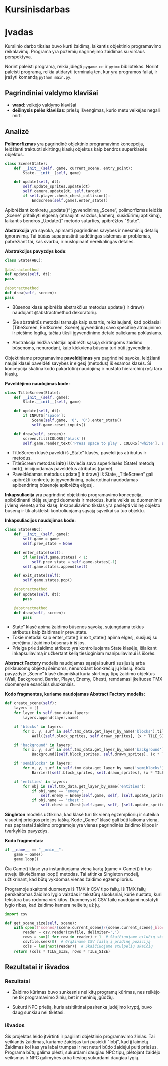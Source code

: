 # Kursinisdarbas
# Įvadas

Kursiinio darbo tikslas buvo kurti žaidimą, laikantis objektinio programavimo reikalavimų. Programa yra požemių nagrinėjimo žaidimas su viršaus perspektyva.

Norint paleisti programą, reikia įdiegti `pygame-ce` ir `pytmx` bibliotekas. Norint paleisti programą, reikia atidaryti terminalą ten, kur yra programos failai, ir įrašyti komandą `python main.py`.

## Pagrindiniai valdymo klavišai

- **wasd**: veikėjo valdymo klavišai
- **dešinysis pelės klavišas**: priešų išvengimas, kurio metu veikėjas negali mirti

## Analizė

**Polimorfizmas** yra pagrindinė objektinio programavimo koncepcija, leidžianti traktuoti skirtingų klasių objektus kaip bendros superklasės objektus.

```python
class Scene(State):
    def __init__(self, game, current_scene, entry_point):
        State.__init__(self, game)

    def update(self, dt):
        self.update_sprites.update(dt)
        self.camera.update(dt, self.target)
        if self.player.check_chest_collision():
            EndScreen(self.game).enter_state()
```
Apibrėžiant konkretų „update()“ įgyvendinimą „Scene“, polimorfizmas leidžia „Scene“ pritaikyti elgseną (atnaujinti vaizdus, kamerą, susidūrimų aptikimą), laikantis bendros „Update()“ metodo sutarties, apibrėžtos "State”.

**Abstrakcija** yra sąvoka, apimanti pagrindines savybes ir neesminių detalių ignoravimą. Tai būdas supaprastinti sudėtingas sistemas ar problemas, pabrėžiant tai, kas svarbu, ir nuslopinant nereikalingas detales.

**Abstrakcijos pavyzdys kode**:
```python
class State(ABC):  
  
@abstractmethod  
def update(self, dt):  
pass  
  
@abstractmethod  
def draw(self, screen):  
pass
```
- Būsenos klasė apibrėžia abstrakčius metodus update() ir draw() naudojant @abstractmethod dekoratorių.

- Šie abstraktūs metodai tarnauja kaip sutartis, reikalaujanti, kad poklasiai (TitleScreen, EndScreen, Scene) įgyvendintų savo specifinę atnaujinimo ir piešimo logiką, tačiau tiksli įgyvendinimo detalė paliekama poklasiams.

- Abstrakcija leidžia valstijai apibrėžti sąsają skirtingoms žaidimo būsenoms, nenurodant, kaip kiekviena būsena turi būti įgyvendinta.

Objektiniame programavime **paveldėjimas** yra pagrindinė sąvoka, leidžianti naujai klasei paveldėti savybes ir elgesį (metodus) iš esamos klasės. Ši koncepcija skatina kodo pakartotinį naudojimą ir nustato hierarchinį ryšį tarp klasių.

**Paveldėjimo naudojimas kode:**

```python
class TitleScreen(State): 
    def __init__(self, game): 
        State.__init__(self, game) 

    def update(self, dt): 
        if INPUTS['space']: 
            Scene(self.game, '0', '0').enter_state() 
            self.game.reset_inputs() 

    def draw(self, screen): 
        screen.fill(COLORS['black']) 
        self.game.render_text('Press space to play', COLORS['white'], self.game.font, (WIDTH/2, HEIGHT/2), centered=True)
  ```
- TitleScreen klasė paveldi iš „State“ klasės, paveldi jos atributus ir metodus.  
- TitleScreen metodas __init__() iškviečia savo superklasės (State) metodą __init__(), inicijuodamas paveldėtus atributus (game).
- Paveldėdamas metodus update() ir draw() iš State, „TitleScreen“ gali apibrėžti konkretų jo įgyvendinimą, pakartotinai naudodamas apibendrintą būsenoje apibrėžtą elgesį.

**Inkapsuliacija** yra pagrindinė objektinio programavimo koncepcija, apibūdinanti idėją sujungti duomenis ir metodus, kurie veikia su duomenimis į vieną vienetą arba klasę. Inkapsuliavimo tikslas yra paslėpti vidinę objekto būseną ir tik atskleisti kontroliuojamą sąsają sąveikai su tuo objektu.

**Inkapsuliacijos naudojimas kode:**

```python
class State(ABC): 
    def __init__(self, game): 
        self.game = game 
        self.prev_state = None 

    def enter_state(self): 
        if len(self.game.states) < 1: 
            self.prev_state = self.game.states[-1] 
        self.game.states.append(self) 

    def exit_state(self): 
        self.game.states.pop() 

    @abstractmethod 
    def update(self, dt): 
        pass 

    @abstractmethod 
    def draw(self, screen): 
        pass 
```
- State“ klasė apima žaidimo būsenos sąvoką, sujungdama tokius atributus kaip žaidimas ir prev_state.
- Tokie metodai kaip enter_state() ir exit_state() apima elgesį, susijusį su perėjimu į žaidimo būsenas ir iš jos.
- Prieiga prie žaidimo atributo yra kontroliuojama State klasėje, išlaikant inkapsuliavimą ir užkertant kelią tiesioginiam manipuliavimui iš išorės.

**Abstract Factory** modelis naudojamas sąsajai sukurti susijusių arba priklausomų objektų šeimoms, nenurodant konkrečių jų klasių. Kodo pavyzdyje „Scene“ klasė dinamiškai kuria skirtingų tipų žaidimo objektus (Wall, Background, Barrier, Player, Enemy, Chest), remdamasi įkeltuose TMX duomenyse esančiais sluoksniais.

**Kodo fragmentas, kuriame naudojamas Abstract Factory modelis:**

```python
def create_scene(self): 
    layers = [] 
    for layer in self.tmx_data.layers: 
        layers.append(layer.name) 

    if 'blocks' in layers: 
        for x, y, surf in self.tmx_data.get_layer_by_name('blocks').tiles(): 
            Wall([self.block_sprites, self.drawn_sprites], (x * TILE_SIZE, y * TILE_SIZE), 'blocks', surf) 

    if 'background' in layers: 
        for x, y, surf in self.tmx_data.get_layer_by_name('background').tiles(): 
            Background([self.block_sprites, self.drawn_sprites], (x * TILE_SIZE, y * TILE_SIZE), 'background', surf) 

    if 'semiblocks' in layers: 
        for x, y, surf in self.tmx_data.get_layer_by_name('semiblocks').tiles(): 
            Barrier([self.block_sprites, self.drawn_sprites], (x * TILE_SIZE, y * TILE_SIZE), 'semiblocks', surf) 

    if 'entities' in layers: 
        for obj in self.tmx_data.get_layer_by_name('entities'): 
            if obj.name == 'enemy': 
                self.enemy = Enemy(self.game, self, [self.update_sprites, self.drawn_sprites], (obj.x, obj.y), 'blocks', 'enemy') 
            if obj.name == 'chest': 
                self.chest = Chest(self.game, self, [self.update_sprites, self.drawn_sprites], (obj.x, obj.y), 'characters', 'chest') 
```
**Singleton** modelis užtikrina, kad klasė turi tik vieną egzempliorių ir suteikia visuotinį prieigos prie jos tašką. Kode „Game“ klasė gali būti laikoma viena, nes paprastai žaidimo programoje yra vienas pagrindinės žaidimo kilpos ir tvarkyklės pavyzdys.

**Kodo fragmentas:**

```python
if __name__ == "__main__": 
    game = Game() 
    game.loop()
```
Čia  Game() klasė  yra  instantiuojama  vieną  kartą (game = Game()) ir  tuo  atveju  iškviečiamas  loop() metodas. Tai atitinka Singleton modelį, užtikrinant, kad  būtų  vykdomas  vienas  žaidimo  egzempliorius.

Programoje skaitomi duomenys iš TMX ir CSV tipo failų. Iš TMX failų perskaitomas žaidimo lygio vaizdas ir tekstūrų sluoksniai, kurie nustato, kuri tekstūra bus rodoma virš kitos. Duomenys iš CSV failų naudojami nustatyti lygio ribas, kad žaidimo kamera neišeitų už jų.

```python
import csv

def get_scene_size(self, scene): 
    with open(f'scenes/{scene.current_scene}/{scene.current_scene}_blocks.csv', newline='') as csvfile: 
        reader = csv.reader(csvfile, delimiter=',') 
        rows = sum(1 for row in reader) + 1  # Skaičiuojame eilučių skaičių
        csvfile.seek(0)  # Grąžiname CSV failą į pradinę poziciją
        cols = len(next(reader))  # Skaičiuojame stulpelių skaičių
    return (cols * TILE_SIZE, rows * TILE_SIZE)
```
## Rezultatai ir išvados

### Rezultatai

- Žaidimo kūrimas buvo sunkesnis nei kitų programų kūrimas, nes reikėjo ne tik programavimo žinių, bet ir meninių įgūdžių.
  
- Sukurti NPC priešą, kuris atsitiktinai pasirenka judėjimo kryptį, buvo daug sunkiau nei tikėtasi.

### Išvados

Šis projektas leido įtvirtinti ir pagilinti objektinio programavimo žinias. Tai veikiantis žaidimas, kuriame žaidėjas turi pasiekti "lobį", kad jį laimėtų. Žaidimas kol kas yra labai trumpas ir net neturi būdo žaidėjui pulti priešus. Programa būtų galima plėsti, sukurdami daugiau NPC tipų, plėtojant žaidėjo veiksmus ir NPC galimybes arba tiesiog sukurdami daugiau lygių.

